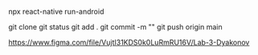 npx react-native run-android

git clone
git status
git add .
git commit -m ""
git push origin main

https://www.figma.com/file/VujtI31KDS0k0LuRmRU16V/Lab-3-Dyakonov
